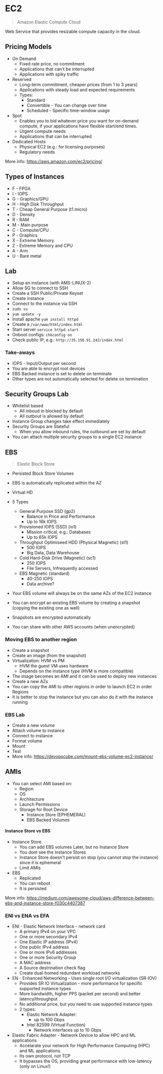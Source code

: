 # EC2
> Amazon Elastic Compute Cloud

Web Service that provides resizable compute capacity in the cloud.

## Pricing Models

* On Demand
  * Fixed rate price, no commitment
  * Applications that can't be interrupted
  * Applications with spiky traffic
* Reserved
  * Long-term commitment, cheaper prices (from 1 to 3 years)
  * Applications with steady load and expected requirements
  * Types:
    * Standard
    * Convertible - You can change over time
    * Scheduled - Specific time-window usage
* Spot
  * Enables you to bid whatever price you want for on-demand compute, if your applications have flexible start/end times.
  * Urgent compute needs
  * Applications that can be interrupted
* Dedicated Hosts
  * Physical EC2 (e.g.: for licensing purposes)
  * Regulatory needs

More info: https://aws.amazon.com/ec2/pricing/

## Types of Instances

* F - FPGA
* I - IOPS
* G - Graphics/GPU
* H - High Disk Throughput
* T - Cheap General Purpose (t1.micro)
* D - Density
* R - RAM
* M - Main purpose
* C - Compute/CPU
* P - Graphics
* X - Extreme Memory
* Z - Extreme Memory and CPU
* A - Arm
* U - Bare metal

## Lab

* Setup an instance (with AMS-LINUX-2)
* Allow SG to connect to SSH
* Create a SSH Public/Private Keyset
* Create instance
* Connect to the instance via SSH
* `sudo su`
* `yum update -y`
* Install apache `yum install httpd`
* Create a `/var/www/html/index.html`
* Start server `service httpd start`
* Onboot configs: `chkconfig on`
* Check public IP, e.g.: `http://35.156.91.242/index.html`

### Take-aways

* IOPS - Input/Output per second
* You are able to encrypt root devices
* EBS Backed instance is set to delete on terminate
* Other types are not automatically selected for delete on termination

## Security Groups Lab

* Whitelist based
  * All inboud in blocked by default
  * All outbout is allowed by default
* Instance Group changes take effect immediately
* Security Groups are Stateful
  * When you allow inbound rules, the outbound are set by default
* You can attach multiple security groups to a single EC2 instance

## EBS
> Elastic Block Store

* Persisted Block Store Volumes
* EBS is automatically replicated within the AZ
* Virtual HD
* 5 Types
  * General Purpose SSD (gp2)
    * Balance in Price and Performance
    * Up to 16k IOPS
  * Provisioned IOPS (SSD) (io1)
    * Mission critical, e.g.: Databases
    * Up to 65k IOPS
  * Throughput Optimiseed HDD (Physical Magnetic) (st1)
    * 500 IOPS
    * Big Data, Data Warehouse
  * Cold Hard-Disk Drive (Magnetic) (sc1)
    * 250 IOPS
    * File Servers, Infrequently accessed
  * EBS Magnetic (standard)
    * 40-250 IOPS
    * Data archive?

* Your EBS volume will always be on the same AZs of the EC2 instance
* You can encrypt an existing EBS volume by creating a snapshot (copying the existing one as well)
* Snapshots are encrypted automatically
* You can share with other AWS accounts (when unencrypted)

### Moving EBS to another region

* Create a snapshot
* Create an image (from the snapshot)
* Virtualization: HVM vs PM
  * HVM the guest VM uses hardware
  * Depends on the instance type (HVM is more compatible)
* The image becomes an AMI and it can be used to deploy new instances
* Create a new AZs
* You can copy the AMI to other regions in order to launch EC2 in order Regions
* It is better to stop the instance but you can also do it with the instance running

### EBS Lab

* Create a new volume
* Attach volume to instance
* Connect to instance
* Format volume
* Mount
* Test
* More info: https://devopscube.com/mount-ebs-volume-ec2-instance/

## AMIs

* You can select AMI based on:
  * Region
  * OS
  * Architecture
  * Launch Permissions
  * Storage for Root Device
    * Instance Store (EPHEMERAL)
    * EBS Backed Volumes

#### Instance Store vs EBS

* Instance Store
  * You can add EBS volumes Later, but no Instance Store
  * You dont see the Instance Stores
  * Instance Store doesn't persist on stop (you cannot stop the instance) since it is ephemeral
  * Limit AMIs
* EBS
  * Replicated
  * You can reboot
  * It is persisted

More info: https://medium.com/awesome-cloud/aws-difference-between-ebs-and-instance-store-f030c4407387

### ENI vs ENA vs EFA

* ENI - Elastic Network Interface - network card
  * A primary IPv4 on your VPC
  * One or more secondary IPv4
  * One Elastic IP address (IPv4)
  * One public IPv4 address
  * One or more IPv6 addresses
  * One or more Security Group
  * A MAC address
  * A Source destrination check flag
  * Create dual-homed redundant workload networks
* EN - Enhanced Networking - Uses single root I/O virtualization (SR-IOV)
  * Provides SR IO Virtualization - more performance for specific supported instance types
  * More bandwidth, higher PPS (packet per second) and better latency/throughput
  * No additional price, but you need to use supported instance types
  * 2 types:
    * Elastic Network Adapter:
      * up to 100 Gbps
    * Intel 82599 (Virtual Function)
      * Network interfaces up to 10 Gbps
* Elastic Fabric Adapter - Network Device to allow HPC and ML applications
  * Accelarate your network for High Performance Computing (HPC) and ML applications.
  * Its own protocol, not TCP
  * It bypasses the OS, providing great performance with low-latency (only on Linux!)

